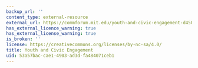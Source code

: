 ```yaml
---
backup_url: ''
content_type: external-resource
external_url: https://commforum.mit.edu/youth-and-civic-engagement-d450f94cea4a
has_external_licence_warning: true
has_external_license_warning: true
is_broken: ''
license: https://creativecommons.org/licenses/by-nc-sa/4.0/
title: Youth and Civic Engagement
uid: 53a57bac-cae1-4903-ad3d-fa484071ceb1
---
```

